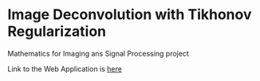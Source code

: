 # Image Deconvolution with Tikhonov Regularization

Mathematics for Imaging ans Signal Processing project

Link to the Web Application is [here]()
